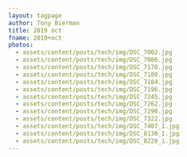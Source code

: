 ```yaml
---
layout: tagpage
author: Tony Bierman
title: 2019 oct
fname: 2019+oct
photos:
  - assets/content/posts/tech/img/DSC_7002.jpg
  - assets/content/posts/tech/img/DSC_7086.jpg
  - assets/content/posts/tech/img/DSC_7170.jpg
  - assets/content/posts/tech/img/DSC_7180.jpg
  - assets/content/posts/tech/img/DSC_7184.jpg
  - assets/content/posts/tech/img/DSC_7196.jpg
  - assets/content/posts/tech/img/DSC_7245.jpg
  - assets/content/posts/tech/img/DSC_7262.jpg
  - assets/content/posts/tech/img/DSC_7290.jpg
  - assets/content/posts/tech/img/DSC_7322.jpg
  - assets/content/posts/tech/img/DSC_7407_1.jpg
  - assets/content/posts/tech/img/DSC_8130_1.jpg
  - assets/content/posts/tech/img/DSC_8220_1.jpg
---
```

